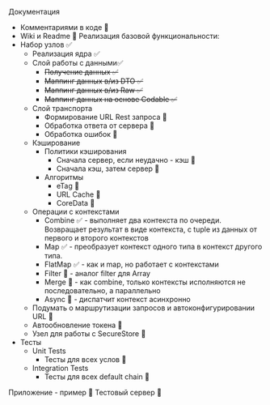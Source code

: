 Документация
  - Комментариями в коде 🚫
  - Wiki и Readme 🚫
Реализация базовой функциональности:
- Набор узлов ✅
  - Реализация ядра ✅
  - Слой работы с данными✅
    - ~~Получение данных ✅~~
    - ~~Маппинг данных в/из DTO ✅~~
    - ~~Маппинг данных в/из Raw ✅~~
    - ~~Маппинг данных на основе Codable ✅~~
  - Слой транспорта 
    - Формирование URL Rest запроса 🚫
    - Обработка ответа от сервера 🚫
    - Обработка ошибок 🚫
  - Кэширование
    - Политики кэширования
      - Сначала сервер, если неудачно - кэш 🚫
      - Сначала кэш, затем сервер 🚫
    - Алгоритмы
      - eTag 🚫
      - URL Cache 🚫
      - CoreData 🚫
  - Операции с контекстами
    - Combine ✅ - выполняет два контекста по очереди. Возвращает результат в виде контекста, с tuple из данных от первого и второго контекстов
    - Map ✅ - преобразует контекст одного типа в контекст другого типа. 
    - FlatMap ✅ - как и map, но работает с контекстами
    - Filter 🚫 - аналог filter для Array
    - Merge 🚫 - как combine, только контексты исполняются не последовательно, а параллельно
    - Async 🚫 - диспатчит контекст асинхронно
  - Подумать о маршрутизации запросов и автоконфигурировании URL 🚫
  - Автообновление токена 🚫
  - Узел для работы с SecureStore 🚫
- Тесты
  - Unit Tests
    - Тесты для всех услов 🚫
  - Integration Tests
    - Тесты для всех default chain 🚫

Приложение - пример 🚫
Тестовый сервер 🚫

